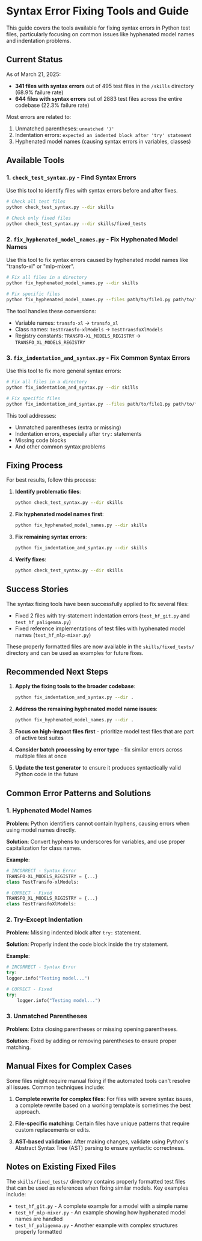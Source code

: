 # Syntax Error Fixing Tools and Guide

This guide covers the tools available for fixing syntax errors in Python test files, particularly focusing on common issues like hyphenated model names and indentation problems.

## Current Status

As of March 21, 2025:
- **341 files with syntax errors** out of 495 test files in the `/skills` directory (68.9% failure rate)
- **644 files with syntax errors** out of 2883 test files across the entire codebase (22.3% failure rate)

Most errors are related to:

1. Unmatched parentheses: `unmatched ')'`
2. Indentation errors: `expected an indented block after 'try' statement`
3. Hyphenated model names (causing syntax errors in variables, classes)

## Available Tools

### 1. `check_test_syntax.py` - Find Syntax Errors

Use this tool to identify files with syntax errors before and after fixes.

```bash
# Check all test files
python check_test_syntax.py --dir skills

# Check only fixed files
python check_test_syntax.py --dir skills/fixed_tests
```

### 2. `fix_hyphenated_model_names.py` - Fix Hyphenated Model Names

Use this tool to fix syntax errors caused by hyphenated model names like "transfo-xl" or "mlp-mixer".

```bash
# Fix all files in a directory
python fix_hyphenated_model_names.py --dir skills

# Fix specific files
python fix_hyphenated_model_names.py --files path/to/file1.py path/to/file2.py
```

The tool handles these conversions:
- Variable names: `transfo-xl` → `transfo_xl` 
- Class names: `TestTransfo-xlModels` → `TestTransfoXlModels`
- Registry constants: `TRANSFO-XL_MODELS_REGISTRY` → `TRANSFO_XL_MODELS_REGISTRY`

### 3. `fix_indentation_and_syntax.py` - Fix Common Syntax Errors

Use this tool to fix more general syntax errors:

```bash
# Fix all files in a directory
python fix_indentation_and_syntax.py --dir skills

# Fix specific files
python fix_indentation_and_syntax.py --files path/to/file1.py path/to/file2.py
```

This tool addresses:
- Unmatched parentheses (extra or missing)
- Indentation errors, especially after `try:` statements
- Missing code blocks
- And other common syntax problems

## Fixing Process

For best results, follow this process:

1. **Identify problematic files**:
   ```bash
   python check_test_syntax.py --dir skills
   ```

2. **Fix hyphenated model names first**:
   ```bash
   python fix_hyphenated_model_names.py --dir skills
   ```

3. **Fix remaining syntax errors**:
   ```bash
   python fix_indentation_and_syntax.py --dir skills
   ```

4. **Verify fixes**:
   ```bash
   python check_test_syntax.py --dir skills
   ```

## Success Stories

The syntax fixing tools have been successfully applied to fix several files:

- Fixed 2 files with try-statement indentation errors (`test_hf_git.py` and `test_hf_paligemma.py`)
- Fixed reference implementations of test files with hyphenated model names (`test_hf_mlp-mixer.py`)

These properly formatted files are now available in the `skills/fixed_tests/` directory and can be used as examples for future fixes.

## Recommended Next Steps

1. **Apply the fixing tools to the broader codebase**:
   ```bash
   python fix_indentation_and_syntax.py --dir .
   ```

2. **Address the remaining hyphenated model name issues**:
   ```bash
   python fix_hyphenated_model_names.py --dir .
   ```

3. **Focus on high-impact files first** - prioritize model test files that are part of active test suites

4. **Consider batch processing by error type** - fix similar errors across multiple files at once

5. **Update the test generator** to ensure it produces syntactically valid Python code in the future

## Common Error Patterns and Solutions

### 1. Hyphenated Model Names

**Problem**: Python identifiers cannot contain hyphens, causing errors when using model names directly.

**Solution**: Convert hyphens to underscores for variables, and use proper capitalization for class names.

**Example**:
```python
# INCORRECT - Syntax Error
TRANSFO-XL_MODELS_REGISTRY = {...}
class TestTransfo-xlModels:

# CORRECT - Fixed
TRANSFO_XL_MODELS_REGISTRY = {...}
class TestTransfoXlModels:
```

### 2. Try-Except Indentation

**Problem**: Missing indented block after `try:` statement.

**Solution**: Properly indent the code block inside the try statement.

**Example**:
```python
# INCORRECT - Syntax Error
try:
logger.info("Testing model...")

# CORRECT - Fixed
try:
    logger.info("Testing model...")
```

### 3. Unmatched Parentheses

**Problem**: Extra closing parentheses or missing opening parentheses.

**Solution**: Fixed by adding or removing parentheses to ensure proper matching.

## Manual Fixes for Complex Cases

Some files might require manual fixing if the automated tools can't resolve all issues. Common techniques include:

1. **Complete rewrite for complex files**: For files with severe syntax issues, a complete rewrite based on a working template is sometimes the best approach.

2. **File-specific matching**: Certain files have unique patterns that require custom replacements or edits.

3. **AST-based validation**: After making changes, validate using Python's Abstract Syntax Tree (AST) parsing to ensure syntactic correctness.

## Notes on Existing Fixed Files

The `skills/fixed_tests/` directory contains properly formatted test files that can be used as references when fixing similar models. Key examples include:

- `test_hf_git.py` - A complete example for a model with a simple name
- `test_hf_mlp-mixer.py` - An example showing how hyphenated model names are handled
- `test_hf_paligemma.py` - Another example with complex structures properly formatted